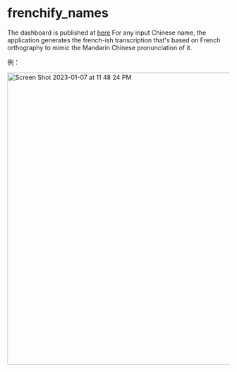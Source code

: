 # frenchify_names
The dashboard is published at [here](https://thepublicgood.shinyapps.io/nom_francais/)
For any input Chinese name, the application generates the french-ish transcription that's based on French orthography to mimic the Mandarin Chinese pronunciation of it. 

例：

<img width="661" alt="Screen Shot 2023-01-07 at 11 48 24 PM" src="https://user-images.githubusercontent.com/78892787/211180899-5386295d-d4dd-47d6-a66d-a9748b4d6dcd.png">
